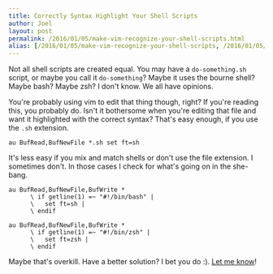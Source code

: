 ```yaml
---
title: Correctly Syntax Highlight Your Shell Scripts
author: Joel
layout: post
permalink: /2016/01/05/make-vim-recognize-your-shell-scripts.html
alias: [/2016/01/05/make-vim-recognize-your-shell-scripts, /2016/01/05/correctly-syntax-highlight-your-shell-scripts]
---
```


Not all shell scripts are created equal. You may have a `do-something.sh` script, or maybe you call
it `do-something`? Maybe it uses the bourne shell? Maybe bash? Maybe zsh? I don't know. We all have
opinions.

You're probably using vim to edit that thing though, right? If you're reading this, you probably do.
Isn't it bothersome when you're editing that file and want it highlighted with the correct syntax?
That's easy enough, if you use the `.sh` extension.

```vim
au BufRead,BufNewFile *.sh set ft=sh
```

It's less easy if you mix and match shells or don't use the file extension. I sometimes don't. In
those cases I check for what's going on in the she-bang.

```vim
au BufRead,BufNewFile,BufWrite *
      \ if getline(1) =~ "#!/bin/bash" |
      \   set ft=sh |
      \ endif

au BufRead,BufNewFile,BufWrite *
      \ if getline(1) =~ "#!/bin/zsh" |
      \   set ft=zsh |
      \ endif
```

Maybe that's overkill. Have a better solution? I bet you do :). [Let me know][]!

[Let me know]: https://twitter.com/jayroh
